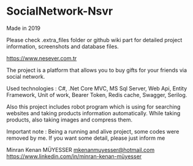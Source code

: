 # SocialNetwork-Nsvr

Made in 2019

Please check .extra_files folder or github wiki part for detailed project information, screenshots and database files.

https://www.nesever.com.tr

The project is a platform that allows you to buy gifts for your friends via social network.

Used technologies : C#, .Net Core MVC, MS Sql Server, Web Api, Entity Framework, Unit of work, Bearer Token, Redis cache, Swagger, Serilog.

Also this project includes robot program which is using for searching websites and taking products information automatically. While taking products, also taking images and compress them.

Important note : Being a running and alive project, some codes were removed by me. If you want some detail, please just inform me

Minran Kenan MÜYESSER
mkenanmuyesser@hotmail.com
https://www.linkedin.com/in/minran-kenan-müyesser

